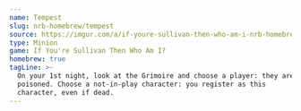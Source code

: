 ```yaml
---
name: Tempest
slug: nrb-homebrew/tempest
source: https://imgur.com/a/if-youre-sullivan-then-who-am-i-nrb-homebrew-script-Cc4elqZ
type: Minion
game: If You're Sullivan Then Who Am I?
homebrew: true
tagLine: >-
  On your 1st night, look at the Grimoire and choose a player: they are
  poisoned. Choose a not-in-play character: you register as this
  character, even if dead.
---
```

